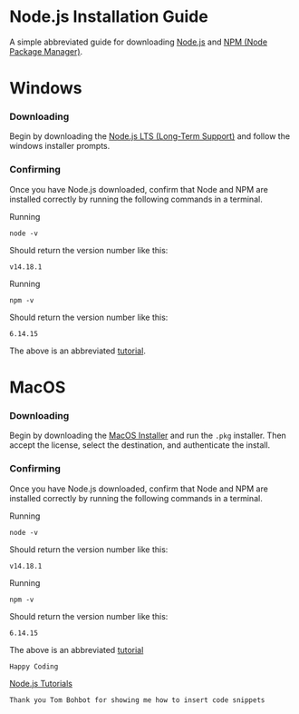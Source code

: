 # Node.js Installation Guide

A simple abbreviated guide for downloading [Node.js](https://nodejs.org/en/about/) and [NPM (Node Package Manager)](https://www.npmjs.com/). 

# Windows

### Downloading

Begin by downloading the [Node.js LTS (Long-Term Support)](https://nodejs.org/en/) and follow the windows installer prompts.

### Confirming

Once you have Node.js downloaded, confirm that Node and NPM are installed correctly by running the following commands in a terminal.

Running
```
node -v
```
Should return the version number like this: 
```
v14.18.1
```

Running 
```
npm -v
```
Should return the version number like this: 
```
6.14.15
```

The above is an abbreviated [tutorial](https://levelup.gitconnected.com/set-up-and-run-a-simple-node-server-project-38b403a3dc09).

# MacOS

### Downloading
Begin by downloading the [MacOS Installer](https://nodejs.org/en/download/) and run the ```.pkg``` installer. Then accept the license, select the destination, and authenticate the install.

### Confirming

Once you have Node.js downloaded, confirm that Node and NPM are installed correctly by running the following commands in a terminal.

Running
```
node -v
```
Should return the version number like this: 
```
v14.18.1
```

Running 
```
npm -v
```
Should return the version number like this: 
```
6.14.15
```
The above is an abbreviated [tutorial](https://nodesource.com/blog/installing-nodejs-tutorial-mac-os-x/)


```
Happy Coding
```
[Node.js Tutorials]()

```
Thank you Tom Bohbot for showing me how to insert code snippets
```